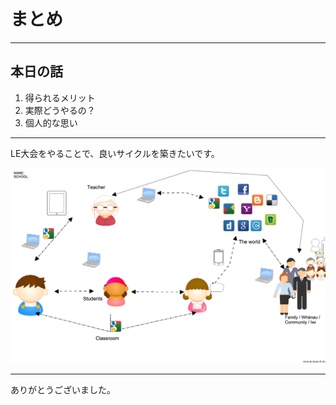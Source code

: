 # まとめ

---

## 本日の話

1. 得られるメリット
1. 実際どうやるの？
1. 個人的な思い

---

LE大会をやることで、良いサイクルを築きたいです。

![](images/cycle.png)

---

ありがとうございました。
